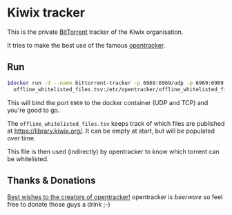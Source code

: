 # Kiwix tracker

This is the private [BitTorrent](https://en.wikipedia.org/wiki/BitTorrent) tracker of the Kiwix organisation.

It tries to make the best use of the famous [opentracker](https://erdgeist.org/arts/software/opentracker/). 

## Run

```bash
$docker run -d --name bittorrent-tracker -p 6969:6969/udp -p 6969:6969 -v \
  offline_whitelisted_files.tsv:/etc/opentracker/offline_whitelisted_files.tsv ghcr.io/kiwix/bittorrent-tracker`
```

This will bind the port `6969` to the docker container (UDP and TCP) and you're good to go.

The `offline_whitelisted_files.tsv` keeps track of which files are
published at https://library.kiwix.org/. It can be empty at start, but
will be populated over time.

This file is then used (indirectly) by opentracker to know which
torrent can be whitelisted.

## Thanks & Donations
[Best wishes to the creators of opentracker!](http://erdgeist.org/arts/software/opentracker/)
opentracker is _beerware_ so feel free to donate those guys a drink ;-)
